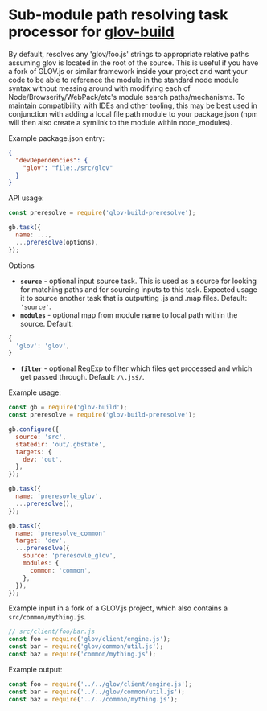 Sub-module path resolving task processor for [glov-build](https://github.com/Jimbly/glov-build)
=============================

By default, resolves any 'glov/foo.js' strings to appropriate relative paths assuming glov is located in the root of the source.  This is useful if you have a fork of GLOV.js or similar framework inside your project and want your code to be able to reference the module in the standard node module syntax without messing around with modifying each of Node/Browserify/WebPack/etc's module search paths/mechanisms.  To maintain compatibility with IDEs and other tooling, this may be best used in conjunction with adding a local file path module to your package.json (npm will then also create a symlink to the module within node_modules).

Example package.json entry:
```json
{
  "devDependencies": {
    "glov": "file:./src/glov"
  }
}
```

API usage:
```javascript
const preresolve = require('glov-build-preresolve');

gb.task({
  name: ...,
  ...preresolve(options),
});
```
Options
* **`source`** - optional input source task.  This is used as a source for looking for matching paths and for sourcing inputs to this task.  Expected usage it to source another task that is outputting .js and .map files.  Default: `'source'`.
* **`modules`** - optional map from module name to local path within the source.  Default:
```javascript
{
  'glov': 'glov',
}
```
* **`filter`** - optional RegExp to filter which files get processed and which get passed through.  Default: `/\.js$/`.


Example usage:
```javascript
const gb = require('glov-build');
const preresolve = require('glov-build-preresolve');

gb.configure({
  source: 'src',
  statedir: 'out/.gbstate',
  targets: {
    dev: 'out',
  },
});

gb.task({
  name: 'preresovle_glov',
  ...preresolve(),
});

gb.task({
  name: 'preresolve_common'
  target: 'dev',
  ...preresolve({
    source: 'preresovle_glov',
    modules: {
      common: 'common',
    },
  }),
});

```

Example input in a fork of a GLOV.js project, which also contains a `src/common/mything.js`.
```javascript
// src/client/foo/bar.js
const foo = require('glov/client/engine.js');
const bar = require('glov/common/util.js');
const baz = require('common/mything.js');
```
Example output:
```javascript
const foo = require('../../glov/client/engine.js');
const bar = require('../../glov/common/util.js');
const baz = require('../../common/mything.js');
```
